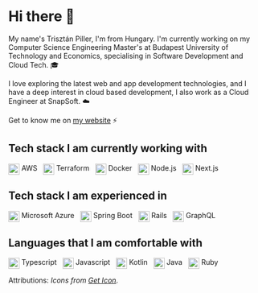 # Hi there 👋

My name's Trisztán Piller, I'm from Hungary. I'm currently working on my Computer Science Engineering Master's at Budapest University of Technology and Economics, specialising in Software Development and Cloud Tech. 🎓

I love exploring the latest web and app development technologies, and I have a deep interest in cloud based development, I also work as a Cloud Engineer at SnapSoft. ☁️

Get to know me on [my website](https://trisz.hu/) ⚡


## Tech stack I am currently working with

<a href="https://aws.amazon.com/" target="_blank"><img src="https://github.com/get-icon/geticon/raw/master/icons/aws.svg"
      alt="AWS" align=top width="22px" height="22px" /></a><span>&nbsp;AWS&nbsp;&nbsp;</span>
<a href="https://www.terraform.io/" target="_blank"><img src="https://github.com/get-icon/geticon/raw/master/icons/terraform.svg"
      alt="Terraform" align=top width="22px" height="22px" /></a><span>&nbsp;Terraform&nbsp;&nbsp;</span>
<a href="https://www.docker.com/" target="_blank"><img src="https://github.com/get-icon/geticon/raw/master/icons/docker-icon.svg"
      alt="Docker" align=top width="22px" height="22px" /></a><span>&nbsp;Docker&nbsp;&nbsp;</span>
<a href="https://nodejs.org/" target="_blank"><img src="https://github.com/get-icon/geticon/raw/master/icons/nodejs-icon.svg"
      alt="Node.js" align=top width="22px" height="22px" /></a><span>&nbsp;Node.js&nbsp;&nbsp;</span>
<a href="https://nextjs.org/" target="_blank"><img src="https://github.com/get-icon/geticon/raw/master/icons/nextjs.svg"
      alt="Next.js" align=top width="22px" height="22px" /></a><span>&nbsp;Next.js&nbsp;&nbsp;</span>


## Tech stack I am experienced in

<a href="https://azure.microsoft.com/" target="_blank"><img src="https://github.com/get-icon/geticon/raw/master/icons/azure-icon.svg"
      alt="Microsoft Azure" align=top width="22px" height="22px" /></a><span>&nbsp;Microsoft Azure&nbsp;&nbsp;</span>
<a href="https://spring.io/projects/spring-boot" target="_blank"><img src="https://github.com/get-icon/geticon/raw/master/icons/spring.svg"
      alt="Spring Boot" align=top width="22px" height="22px" /></a><span>&nbsp;Spring Boot&nbsp;&nbsp;</span>
<a href="https://rubyonrails.org/" target="_blank"><img src="https://github.com/get-icon/geticon/raw/master/icons/rails.svg"
      alt="Rails" align=top width="22px" height="22px" /></a><span>&nbsp;Rails&nbsp;&nbsp;</span>
<a href="https://graphql.org/" target="_blank"><img src="https://github.com/get-icon/geticon/raw/master/icons/graphql.svg"
      alt="GraphQL" align=top width="22px" height="22px" /></a><span>&nbsp;GraphQL&nbsp;&nbsp;</span>


## Languages that I am comfortable with

<a href="https://www.typescriptlang.org/" target="_blank"><img src="https://github.com/get-icon/geticon/raw/master/icons/typescript-icon.svg"
      alt="Typescript" align=top width="22px" height="22px" /></a><span>&nbsp;Typescript&nbsp;&nbsp;</span>
<a href="https://www.javascript.com/" target="_blank"><img src="https://github.com/get-icon/geticon/raw/master/icons/javascript.svg"
      alt="Javascript" align=top width="22px" height="22px" /></a><span>&nbsp;Javascript&nbsp;&nbsp;</span>
<a href="https://kotlinlang.org/" target="_blank"><img src="https://github.com/get-icon/geticon/raw/master/icons/kotlin.svg"
      alt="Kotlin" align=top width="22px" height="22px" /></a><span>&nbsp;Kotlin&nbsp;&nbsp;</span>
<a href="https://www.oracle.com/java/" target="_blank"><img src="https://github.com/get-icon/geticon/raw/master/icons/java.svg"
      alt="Java" align=top width="22px" height="22px" /></a><span>&nbsp;Java&nbsp;&nbsp;</span>
<a href="https://www.ruby-lang.org/en/" target="_blank"><img src="https://github.com/get-icon/geticon/raw/master/icons/ruby.svg"
      alt="Ruby" align=top width="22px" height="22px" /></a><span>&nbsp;Ruby&nbsp;&nbsp;</span>


Attributions: _Icons from [Get Icon](https://github.com/get-icon/geticon)_.
